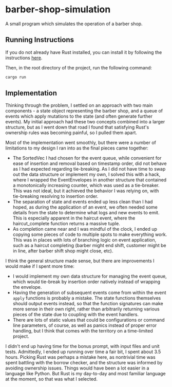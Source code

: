# barber-shop-simulation

A small program which simulates the operation of a barber shop.

## Running Instructions

If you do not already have Rust installed, you can install it by following the
instructions [here](https://www.rust-lang.org/tools/install).

Then, in the root directory of the project, run the following command:

```bash
cargo run
```

## Implementation

Thinking through the problem, I settled on an approach with two main components - a state object
representing the barber shop, and a queue of events which apply mutations to the state (and often
generate further events). My initial approach had these two concepts combined into a larger
structure, but as I went down that road I found that satisfying Rust's ownership rules was
becoming painful, so I pulled them apart.

Most of the implementation went smoothly, but there were a number of limitations to my design I
ran into as the final pieces came together:

- The SortedVec I had chosen for the event queue, while convenient for ease of insertion and
  removal based on timestamp order, did not behave as I had expected regarding tie-breaking. As
  I did not have time to swap out the data structure or implement my own, I solved this with a
  hack, where I wrapped the EventEnvelopes in another structure that contained a monotonically
  increasing counter, which was used as a tie-breaker. This was not ideal, but it achieved the
  behavior I was relying on, with tie-breaking resolving to insertion order.
- The separation of state and events ended up less clean than I had hoped, as during the
  application of an event, we often needed some details from the state to determine what logs
  and new events to emit. This is especially apparent in the haircut event, where the
  haircut_complete function returns a massive tuple.
- As completion came near and I was mindful of the clock, I ended up copying some pieces of code
  to multiple spots to make everything work. This was in places with lots of branching logic on
  event application, such as a haircut completing (barber might end shift, customer might be in
  line, after barber shift shop might close, etc).

I think the general structure made sense, but there are improvements I would make if I spent
more time:

- I would implement my own data structure for managing the event queue, which would tie-break by
  insertion order natively instead of wrapping the envelope.
- Having the generation of subsequent events come from within the event `apply` functions is
  probably a mistake. The state functions themselves should output events instead, so that the
  function signatures can make more sense in their own right, rather than arbitrarily returning
  various pieces of the state due to coupling with the event handlers.
- There are lots of static values that could be configurations or command line parameters, of
  course, as well as panics instead of proper error handling, but I think that comes with the
  territory on a time-limited project.

I didn't end up having time for the bonus prompt, with input files and unit tests. Admittedly, I
ended up running over time a fair bit, I spent about 3.5 hours. Picking Rust was perhaps a
mistake here, as nontrivial time was spent battling with the borrow checker, and the structure
was informed by avoiding ownership issues. Things would have been a lot easier in a language
like Python. But Rust is my day-to-day and most familiar language at the moment, so that was
what I selected.